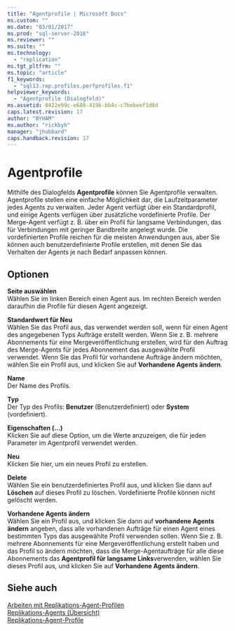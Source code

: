 ```yaml
---
title: "Agentprofile | Microsoft Docs"
ms.custom: ""
ms.date: "03/01/2017"
ms.prod: "sql-server-2016"
ms.reviewer: ""
ms.suite: ""
ms.technology: 
  - "replication"
ms.tgt_pltfrm: ""
ms.topic: "article"
f1_keywords: 
  - "sql13.rep.profiles.perfprofiles.f1"
helpviewer_keywords: 
  - "Agentprofile (Dialogfeld)"
ms.assetid: 0422e99c-e688-419b-bb4c-c7bebeef1d8d
caps.latest.revision: 17
author: "BYHAM"
ms.author: "rickbyh"
manager: "jhubbard"
caps.handback.revision: 17
---
```

# Agentprofile
  Mithilfe des Dialogfelds **Agentprofile** können Sie Agentprofile verwalten. Agentprofile stellen eine einfache Möglichkeit dar, die Laufzeitparameter jedes Agents zu verwalten. Jeder Agent verfügt über ein Standardprofil, und einige Agents verfügen über zusätzliche vordefinierte Profile. Der Merge-Agent verfügt z. B. über ein Profil für langsame Verbindungen, das für Verbindungen mit geringer Bandbreite angelegt wurde. Die vordefinierten Profile reichen für die meisten Anwendungen aus, aber Sie können auch benutzerdefinierte Profile erstellen, mit denen Sie das Verhalten der Agents je nach Bedarf anpassen können.  
  
## Optionen  
 **Seite auswählen**  
 Wählen Sie im linken Bereich einen Agent aus. Im rechten Bereich werden daraufhin die Profile für diesen Agent angezeigt.  
  
 **Standardwert für Neu**  
 Wählen Sie das Profil aus, das verwendet werden soll, wenn für einen Agent des angegebenen Typs Aufträge erstellt werden. Wenn Sie z. B. mehrere Abonnements für eine Mergeveröffentlichung erstellen, wird für den Auftrag des Merge-Agents für jedes Abonnement das ausgewählte Profil verwendet. Wenn Sie das Profil für vorhandene Aufträge ändern möchten, wählen Sie ein Profil aus, und klicken Sie auf **Vorhandene Agents ändern**.  
  
 **Name**  
 Der Name des Profils.  
  
 **Typ**  
 Der Typ des Profils: **Benutzer** (Benutzerdefiniert) oder **System** (vordefiniert).  
  
 **Eigenschaften (...)**  
 Klicken Sie auf diese Option, um die Werte anzuzeigen, die für jeden Parameter im Agentprofil verwendet werden.  
  
 **Neu**  
 Klicken Sie hier, um ein neues Profil zu erstellen.  
  
 **Delete**  
 Wählen Sie ein benutzerdefiniertes Profil aus, und klicken Sie dann auf **Löschen** auf dieses Profil zu löschen. Vordefinierte Profile können nicht gelöscht werden.  
  
 **Vorhandene Agents ändern**  
 Wählen Sie ein Profil aus, und klicken Sie dann auf **vorhandene Agents ändern** angeben, dass alle vorhandenen Aufträge für einen Agent eines bestimmten Typs das ausgewählte Profil verwenden sollen. Wenn Sie z. B. mehrere Abonnements für eine Mergeveröffentlichung erstellt haben und das Profil so ändern möchten, dass die Merge-Agentaufträge für alle diese Abonnements das **Agentprofil für langsame Links**verwenden, wählen Sie dieses Profil aus, und klicken Sie auf **Vorhandene Agents ändern**.  
  
## Siehe auch  
 [Arbeiten mit Replikations-Agent-Profilen](../../relational-databases/replication/agents/work-with-replication-agent-profiles.md)   
 [Replikations-Agents (Übersicht)](../../relational-databases/replication/agents/replication-agents-overview.md)   
 [Replikations-Agent-Profile](../../relational-databases/replication/agents/replication-agent-profiles.md)  
  
  